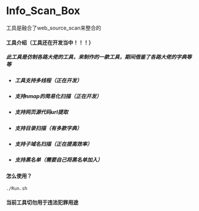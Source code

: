 # Info_Scan_Box
工具是融合了web_source_scan来整合的

#### 工具介绍（工具还在开发当中！！！）

##### 此工具是仿制各路大佬的工具，来制作的一款工具，期间借鉴了各路大佬的字典等等

- ##### 工具支持多线程（正在开发）

- ##### 支持nmap的简易化扫描（正在开发）

- ##### 支持网页源代码url提取

- ##### 支持目录扫描（有多款字典）

- ##### 支持子域名扫描（正在提高效率）

- ##### 支持黑名单（需要自己将黑名单加入）

##### 

#### 怎么使用？

```shell
./Run.sh
```

#### 当前工具切勿用于违法犯罪用途
